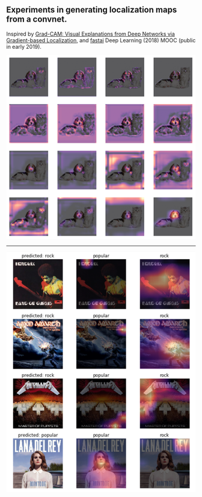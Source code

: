 ## Experiments in generating localization maps from a convnet.

Inspired by [Grad-CAM: Visual Explanations from Deep Networks via Gradient-based Localization](https://arxiv.org/abs/1610.02391), and [fastai](https://www.fast.ai/) Deep Learning (2018) MOOC (public in early 2019).

<img src="images/pets.png" alt="drawing" width="700"/>
<hr>
<img src="images/album-art.png" alt="drawing" width="600"/>
